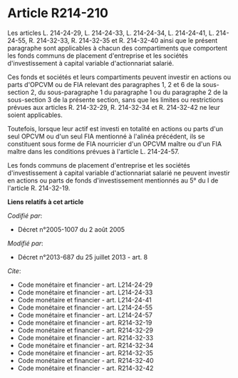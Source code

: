 # Article R214-210

Les articles L. 214-24-29, 
L. 214-24-33, L. 214-24-34, L. 214-24-41, L. 214-24-55, R. 214-32-33, R. 214-32-35 et R. 214-32-40 ainsi que le présent
paragraphe sont applicables à chacun des compartiments que comportent les fonds communs de placement d'entreprise et les
sociétés d'investissement à capital variable d'actionnariat salarié. 

Ces fonds et sociétés et leurs compartiments peuvent investir en actions ou parts d'OPCVM ou de FIA relevant des paragraphes
1, 2 et 6 de la sous-section 2, du sous-paragraphe 1 du paragraphe 1 ou du paragraphe 2 de la sous-section 3 de la présente
section, sans que les limites ou restrictions prévues aux articles R. 214-32-29, R. 214-32-34 et R. 214-32-42 ne leur soient
applicables. 

Toutefois, lorsque leur actif est investi en totalité en actions ou parts d'un seul OPCVM ou d'un seul FIA mentionné à
l'alinéa précédent, ils se constituent sous forme de FIA nourricier d'un OPCVM maître ou d'un FIA maître dans les conditions
prévues à l'article L. 214-24-57. 

Les fonds communs de placement d'entreprise et les sociétés d'investissement à capital variable d'actionnariat salarié ne
peuvent investir en actions ou parts de fonds d'investissement mentionnés au 5° du I de l'article R. 214-32-19.

**Liens relatifs à cet article**

_Codifié par_:

  - Décret n°2005-1007 du 2 août 2005

_Modifié par_:

  - Décret n°2013-687 du 25 juillet 2013 - art. 8

_Cite_:

  - Code monétaire et financier - art. L214-24-29
  - Code monétaire et financier - art. L214-24-33
  - Code monétaire et financier - art. L214-24-41
  - Code monétaire et financier - art. L214-24-55
  - Code monétaire et financier - art. L214-24-57
  - Code monétaire et financier - art. R214-32-19
  - Code monétaire et financier - art. R214-32-29
  - Code monétaire et financier - art. R214-32-33
  - Code monétaire et financier - art. R214-32-34
  - Code monétaire et financier - art. R214-32-35
  - Code monétaire et financier - art. R214-32-40
  - Code monétaire et financier - art. R214-32-42
